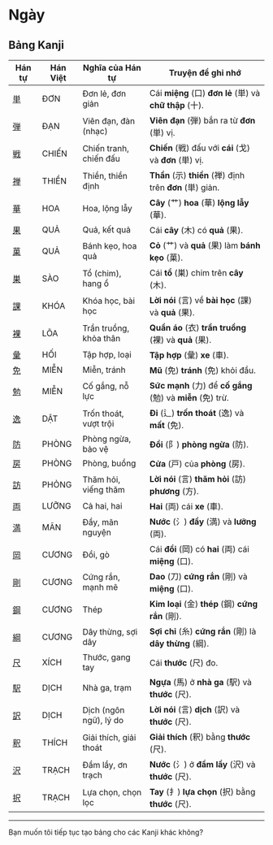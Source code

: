 # Ngày

## Bảng Kanji

| Hán tự | Hán Việt | Nghĩa của Hán tự | Truyện để ghi nhớ |
|---|---|---|---|
| [単](https://mazii.net/vi-VN/search/kanji/javi/%E5%8D%98) | ĐƠN | Đơn lẻ, đơn giản | Cái **miệng** (口) **đơn lẻ** (単) và **chữ thập** (十). |
| [弾](https://mazii.net/vi-VN/search/kanji/javi/%E5%BC%BE) | ĐẠN | Viên đạn, đàn (nhạc) | **Viên đạn** (弾) bắn ra từ **đơn** (単) vị. |
| [戦](https://mazii.net/vi-VN/search/kanji/javi/%E6%88%A6) | CHIẾN | Chiến tranh, chiến đấu | **Chiến** (戦) đấu với **cái** (戈) và **đơn** (単) vị. |
| [禅](https://mazii.net/vi-VN/search/kanji/javi/%E7%A6%85) | THIỀN | Thiền, thiền định | **Thần** (示) **thiền** (禅) định trên **đơn** (単) giản. |
| [華](https://mazii.net/vi-VN/search/kanji/javi/%E8%8F%AF) | HOA | Hoa, lộng lẫy | **Cây** (艹) **hoa** (華) **lộng lẫy** (華). |
| [果](https://mazii.net/vi-VN/search/kanji/javi/%E6%9E%9C) | QUẢ | Quả, kết quả | Cái **cây** (木) có **quả** (果). |
| [菓](https://mazii.net/vi-VN/search/kanji/javi/%E8%8F%93) | QUẢ | Bánh kẹo, hoa quả | **Cỏ** (艹) và **quả** (果) làm **bánh kẹo** (菓). |
| [巣](https://mazii.net/vi-VN/search/kanji/javi/%E5%B7%A3) | SÀO | Tổ (chim), hang ổ | Cái **tổ** (巣) chim trên **cây** (木). |
| [課](https://mazii.net/vi-VN/search/kanji/javi/%E8%AA%B2) | KHÓA | Khóa học, bài học | **Lời nói** (言) về **bài học** (課) và **quả** (果). |
| [裸](https://mazii.net/vi-VN/search/kanji/javi/%E8%A3%B8) | LÕA | Trần truồng, khỏa thân | **Quần áo** (衣) **trần truồng** (裸) và **quả** (果). |
| [彙](https://mazii.net/vi-VN/search/kanji/javi/%E5%BD%99) | HỐI | Tập hợp, loại | **Tập hợp** (彙) **xe** (車). |
| [免](https://mazii.net/vi-VN/search/kanji/javi/%E5%85%8D) | MIỄN | Miễn, tránh | **Mũ** (免) **tránh** (免) khỏi đầu. |
| [勉](https://mazii.net/vi-VN/search/kanji/javi/%E5%8B%89) | MIỄN | Cố gắng, nỗ lực | **Sức mạnh** (力) để **cố gắng** (勉) và **miễn** (免) trừ. |
| [逸](https://mazii.net/vi-VN/search/kanji/javi/%E9%80%B8) | DẬT | Trốn thoát, vượt trội | **Đi** (辶) **trốn thoát** (逸) và **mất** (免). |
| [防](https://mazii.net/vi-VN/search/kanji/javi/%E9%98%B2) | PHÒNG | Phòng ngừa, bảo vệ | **Đồi** (阝) **phòng ngừa** (防). |
| [房](https://mazii.net/vi-VN/search/kanji/javi/%E6%88%BF) | PHÒNG | Phòng, buồng | **Cửa** (戸) của **phòng** (房). |
| [訪](https://mazii.net/vi-VN/search/kanji/javi/%E8%A8%AA) | PHỎNG | Thăm hỏi, viếng thăm | **Lời nói** (言) **thăm hỏi** (訪) **phương** (方). |
| [両](https://mazii.net/vi-VN/search/kanji/javi/%E4%B8%A1) | LƯỠNG | Cả hai, hai | **Hai** (両) cái **xe** (車). |
| [満](https://mazii.net/vi-VN/search/kanji/javi/%E6%BA%80) | MÃN | Đầy, mãn nguyện | **Nước** (氵) **đầy** (満) và **lưỡng** (両). |
| [岡](https://mazii.net/vi-VN/search/kanji/javi/%E5%B2%A1) | CƯƠNG | Đồi, gò | Cái **đồi** (岡) có **hai** (両) cái **miệng** (口). |
| [剛](https://mazii.net/vi-VN/search/kanji/javi/%E5%89%9B) | CƯƠNG | Cứng rắn, mạnh mẽ | **Dao** (刀) **cứng rắn** (剛) và **miệng** (口). |
| [鋼](https://mazii.net/vi-VN/search/kanji/javi/%E9%8B%BC) | CƯƠNG | Thép | **Kim loại** (金) **thép** (鋼) **cứng rắn** (剛). |
| [綱](https://mazii.net/vi-VN/search/kanji/javi/%E7%B6%B1) | CƯƠNG | Dây thừng, sợi dây | **Sợi chỉ** (糸) **cứng rắn** (剛) là **dây thừng** (綱). |
| [尺](https://mazii.net/vi-VN/search/kanji/javi/%E5%B0%BA) | XÍCH | Thước, gang tay | Cái **thước** (尺) đo. |
| [駅](https://mazii.net/vi-VN/search/kanji/javi/%E9%A7%85) | DỊCH | Nhà ga, trạm | **Ngựa** (馬) ở **nhà ga** (駅) và **thước** (尺). |
| [訳](https://mazii.net/vi-VN/search/kanji/javi/%E8%A8%B3) | DỊCH | Dịch (ngôn ngữ), lý do | **Lời nói** (言) **dịch** (訳) và **thước** (尺). |
| [釈](https://mazii.net/vi-VN/search/kanji/javi/%E9%87%88) | THÍCH | Giải thích, giải thoát | **Giải thích** (釈) bằng **thước** (尺). |
| [沢](https://mazii.net/vi-VN/search/kanji/javi/%E6%B2%A2) | TRẠCH | Đầm lầy, ơn trạch | **Nước** (氵) ở **đầm lầy** (沢) và **thước** (尺). |
| [択](https://mazii.net/vi-VN/search/kanji/javi/%E6%8A%9E) | TRẠCH | Lựa chọn, chọn lọc | **Tay** (扌) **lựa chọn** (択) bằng **thước** (尺). |

-----

Bạn muốn tôi tiếp tục tạo bảng cho các Kanji khác không?